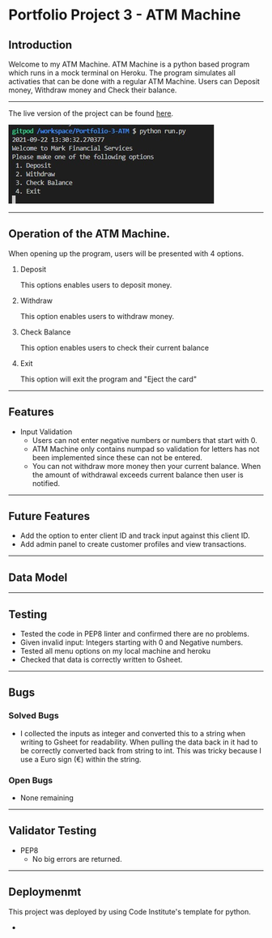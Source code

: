 # Portfolio Project 3 - ATM Machine

## Introduction

Welcome to my ATM Machine. ATM Machine is a python based program which runs in a mock terminal on Heroku. 
The program simulates all activaties that can be done with a regular ATM Machine.
Users can Deposit money, Withdraw money and Check their balance.

---

The live version of the project can be found [here](https://www.nu.nl).

![ATM Machine Interface](assets/images/ATM%20Interface.jpg)

---
## Operation of the ATM Machine.

When opening up the program, users will be presented with 4 options.

1. Deposit

   This options enables users to deposit money.

2. Withdraw

   This option enables users to withdraw money.

3. Check Balance

   This option enables users to check their current balance

4. Exit

   This option will exit the program and "Eject the card"

---
## Features

- Input Validation
  - Users can not enter negative numbers or numbers that start with 0.
  - ATM Machine only contains numpad so validation for letters has not been implemented since these can not be entered.
  - You can not withdraw more money then your current balance. When the amount of withdrawal exceeds current balance then user is notified.

---
## Future Features

- Add the option to enter client ID and track input against this client ID.
- Add admin panel to create customer profiles and view transactions.

---
## Data Model

---
## Testing

 - Tested the code in PEP8 linter and confirmed there are no problems.
 - Given invalid input: Integers starting with 0 and Negative numbers.
 - Tested all menu options on my local machine and heroku
 - Checked that data is correctly written to Gsheet.

---

## Bugs

### Solved Bugs
- I collected the inputs as integer and converted this to a string when writing to Gsheet for readability. When pulling the data back in it had to be correctly converted back from string to int. This was tricky because I use a Euro sign (€) within the string.    

### Open Bugs
- None remaining

---
## Validator Testing
- PEP8
  - No big errors are returned.

---

## Deploymenmt

This project was deployed by using Code Institute's template for python.

- 




